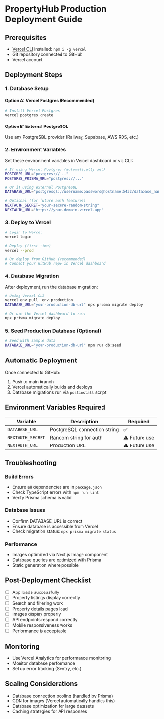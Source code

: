# PropertyHub Production Deployment Guide

## Prerequisites
- [Vercel CLI](https://vercel.com/cli) installed: `npm i -g vercel`
- Git repository connected to GitHub
- Vercel account

## Deployment Steps

### 1. Database Setup

#### Option A: Vercel Postgres (Recommended)
```bash
# Install Vercel Postgres
vercel postgres create
```

#### Option B: External PostgreSQL
Use any PostgreSQL provider (Railway, Supabase, AWS RDS, etc.)

### 2. Environment Variables

Set these environment variables in Vercel dashboard or via CLI:

```bash
# If using Vercel Postgres (automatically set)
POSTGRES_URL="postgres://..."
POSTGRES_PRISMA_URL="postgres://..."

# Or if using external PostgreSQL
DATABASE_URL="postgresql://username:password@hostname:5432/database_name"

# Optional (for future auth features)
NEXTAUTH_SECRET="your-secure-random-string"
NEXTAUTH_URL="https://your-domain.vercel.app"
```

### 3. Deploy to Vercel

```bash
# Login to Vercel
vercel login

# Deploy (first time)
vercel --prod

# Or deploy from GitHub (recommended)
# Connect your GitHub repo in Vercel dashboard
```

### 4. Database Migration

After deployment, run the database migration:

```bash
# Using Vercel CLI
vercel env pull .env.production
DATABASE_URL="your-production-db-url" npx prisma migrate deploy

# Or use the Vercel dashboard to run:
npx prisma migrate deploy
```

### 5. Seed Production Database (Optional)

```bash
# Seed with sample data
DATABASE_URL="your-production-db-url" npm run db:seed
```

## Automatic Deployment

Once connected to GitHub:
1. Push to main branch
2. Vercel automatically builds and deploys
3. Database migrations run via `postinstall` script

## Environment Variables Required

| Variable | Description | Required |
|----------|-------------|----------|
| `DATABASE_URL` | PostgreSQL connection string | ✅ |
| `NEXTAUTH_SECRET` | Random string for auth | ⚠️ Future use |
| `NEXTAUTH_URL` | Production URL | ⚠️ Future use |

## Troubleshooting

### Build Errors
- Ensure all dependencies are in `package.json`
- Check TypeScript errors with `npm run lint`
- Verify Prisma schema is valid

### Database Issues
- Confirm DATABASE_URL is correct
- Ensure database is accessible from Vercel
- Check migration status: `npx prisma migrate status`

### Performance
- Images optimized via Next.js Image component
- Database queries are optimized with Prisma
- Static generation where possible

## Post-Deployment Checklist

- [ ] App loads successfully
- [ ] Property listings display correctly
- [ ] Search and filtering work
- [ ] Property details pages load
- [ ] Images display properly
- [ ] API endpoints respond correctly
- [ ] Mobile responsiveness works
- [ ] Performance is acceptable

## Monitoring

- Use Vercel Analytics for performance monitoring
- Monitor database performance
- Set up error tracking (Sentry, etc.)

## Scaling Considerations

- Database connection pooling (handled by Prisma)
- CDN for images (Vercel automatically handles this)
- Database optimization for large datasets
- Caching strategies for API responses
